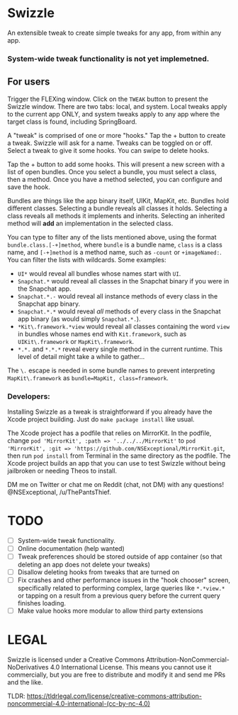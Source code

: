# Swizzle
An extensible tweak to create simple tweaks for any app, from within any app.

### System-wide tweak functionality is not yet implemetned.

## For users

Trigger the FLEXing window. Click on the `TWEAK` button to present the Swizzle window. There are two tabs: local, and system. Local tweaks apply to the current app ONLY, and system tweaks apply to any app where the target class is found, including SpringBoard.

A "tweak" is comprised of one or more "hooks." Tap the + button to create a tweak. Swizzle will ask for a name. Tweaks can be toggled on or off. Select a tweak to give it some hooks. You can swipe to delete hooks. 

Tap the + button to add some hooks. This will present a new screen with a list of open bundles. Once you select a bundle, you must select a class, then a method. Once you have a method selected, you can configure and save the hook.

Bundles are things like the app binary itself, UIKit, MapKit, etc. Bundles hold different classes. Selecting a bundle reveals all classes it holds. Selecting a class reveals all methods it implements and inherits. Selecting an inherited method will **add** an implementation in the selected class.

You can type to filter any of the lists mentioned above, using the format `bundle.class.[-+]method`, where `bundle` is a bundle name, `class` is a class name, and `[-+]method` is a method name, such as `-count` or `+imageNamed:`. You can filter the lists with wildcards. Some examples:

- `UI*` would reveal all bundles whose names start with `UI`.
- `Snapchat.*` would reveal all classes in the Snapchat binary if you were in the Snapchat app.
- `Snapchat.*.-` would reveal all instance methods of every class in the Snapchat app binary.
- `Snapchat.*.*` would reveal *all* methods of every class in the Snapchat app binary (as would simply `Snapchat.*.`). 
- `*Kit\.framework.*view` would reveal all classes containing the word `view` in bundles whose names end with `Kit.framework`, such as `UIKit\.framework` or `MapKit\.framework`.
- `*.*.` and `*.*.*` reveal every single method in the current runtime. This level of detail might take a while to gather...

The `\.` escape is needed in some bundle names to prevent interpreting `MapKit\.framework` as `bundle=MapKit, class=framework`.

### Developers:

Installing Swizzle as a tweak is straightforward if you already have the Xcode project building. Just do `make package install` like usual.

The Xcode project has a podfile that relies on MirrorKit. In the podfile, change `pod 'MirrorKit', :path => '../../../MirrorKit'` to `pod 'MirrorKit', :git => 'https://github.com/NSExceptional/MirrorKit.git`, then run `pod install` from Terminal in the same directory as the podfile. The Xcode project builds an app that you can use to test Swizzle without being jailbroken or needing Theos to install.

DM me on Twitter or chat me on Reddit (chat, not DM) with any questions! @NSExceptional, /u/ThePantsThief.

# TODO

- [ ] System-wide tweak functionality.
- [ ] Online documentation (help wanted)
- [ ] Tweak preferences should be stored outside of app container (so that deleting an app does not delete your tweaks)
- [ ] Disallow deleting hooks from tweaks that are turned on
- [ ] Fix crashes and other performance issues in the "hook chooser" screen, specifically related to performing complex, large queries like `*.*view.*` or tapping on a result from a previous query before the current query finishes loading.
- [ ] Make value hooks more modular to allow third party extensions

# LEGAL

Swizzle is licensed under a
Creative Commons Attribution-NonCommercial-NoDerivatives 4.0 International License. This means you cannot use it commercially, but you are free to distribute and modify it and send me PRs and the like.

TLDR: 
https://tldrlegal.com/license/creative-commons-attribution-noncommercial-4.0-international-(cc-by-nc-4.0)
